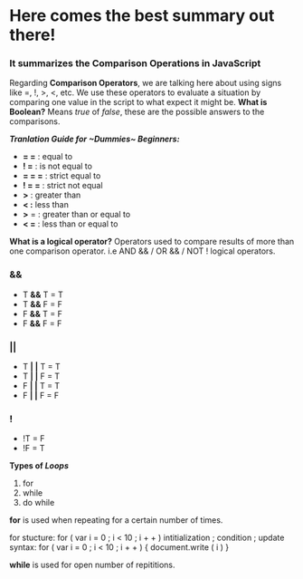 # Here comes the best summary out there!
### It summarizes the Comparison Operations in JavaScript
Regarding **Comparison Operators**, we are talking here about using signs like =, !, >, <, etc. We use these operators to evaluate a situation by comparing one value in the script to what expect it might be. 
**What is Boolean?** Means *true* of *false*, these are the possible answers to the comparisons.

***Tranlation Guide for ~Dummies~ Beginners:***
* **= =** : equal to
* **! =** : is not equal to 
* **= = =** : strict equal to
* **! = =** : strict not equal
* **>** : greater than
* **< :** less than
* **>** = : greater than or equal to 
* **< =** : less than or equal to

**What is a logical operator?** 
Operators used to compare results of more than one comparison operator. i.e AND && / OR && / NOT ! logical operators.

### &&
* T **&&** T = T
* T **&&** F = F
* F **&&** T = F
* F **&&** F = F

### ||
* T **| |** T = T
* T **| |** F = T
* F **| |** T = T
* F **| |** F = F

### ! 
* !T = F
* !F = T

**Types of *Loops***
1. for
2. while 
3. do while

**for** is used when repeating for a certain number of times.

for stucture:
 for ( var i = 0 ; i < 10 ; i + + )
intitialization ; condition ; update
syntax: for ( var i = 0 ; i < 10 ; i + + ) { document.write ( i ) }

**while** is used for open number of repititions.